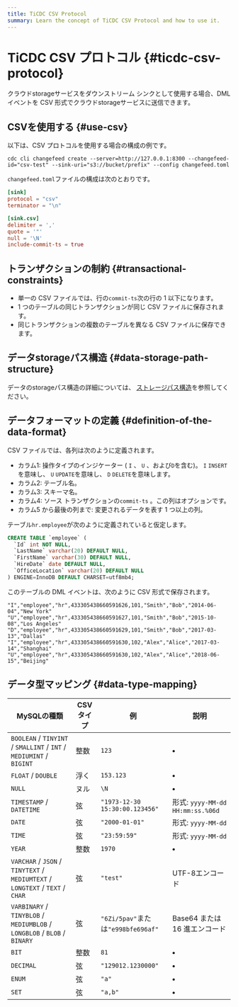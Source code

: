 ```yaml
---
title: TiCDC CSV Protocol
summary: Learn the concept of TiCDC CSV Protocol and how to use it.
---
```


# TiCDC CSV プロトコル {#ticdc-csv-protocol}

クラウドstorageサービスをダウンストリーム シンクとして使用する場合、DML イベントを CSV 形式でクラウドstorageサービスに送信できます。

## CSVを使用する {#use-csv}

以下は、CSV プロトコルを使用する場合の構成の例です。

```shell
cdc cli changefeed create --server=http://127.0.0.1:8300 --changefeed-id="csv-test" --sink-uri="s3://bucket/prefix" --config changefeed.toml
```

`changefeed.toml`ファイルの構成は次のとおりです。

```toml
[sink]
protocol = "csv"
terminator = "\n"

[sink.csv]
delimiter = ','
quote = '"'
null = '\N'
include-commit-ts = true
```

## トランザクションの制約 {#transactional-constraints}

-   単一の CSV ファイルでは、行の`commit-ts`次の行の 1 以下になります。
-   1 つのテーブルの同じトランザクションが同じ CSV ファイルに保存されます。
-   同じトランザクションの複数のテーブルを異なる CSV ファイルに保存できます。

## データstorageパス構造 {#data-storage-path-structure}

データのstorageパス構造の詳細については、 [ストレージパス構造](/ticdc/ticdc-sink-to-cloud-storage.md#storage-path-structure)を参照してください。

## データフォーマットの定義 {#definition-of-the-data-format}

CSV ファイルでは、各列は次のように定義されます。

-   カラム1: 操作タイプのインジケーター ( `I` 、 `U` 、および`D`を含む)。 `I` `INSERT`を意味し、 `U` `UPDATE`を意味し、 `D` `DELETE`を意味します。
-   カラム2: テーブル名。
-   カラム3: スキーマ名。
-   カラム4: ソース トランザクションの`commit-ts` 。この列はオプションです。
-   カラム5 から最後の列まで: 変更されるデータを表す 1 つ以上の列。

テーブル`hr.employee`が次のように定義されていると仮定します。

```sql
CREATE TABLE `employee` (
  `Id` int NOT NULL,
  `LastName` varchar(20) DEFAULT NULL,
  `FirstName` varchar(30) DEFAULT NULL,
  `HireDate` date DEFAULT NULL,
  `OfficeLocation` varchar(20) DEFAULT NULL
) ENGINE=InnoDB DEFAULT CHARSET=utf8mb4;
```

このテーブルの DML イベントは、次のように CSV 形式で保存されます。

```shell
"I","employee","hr",433305438660591626,101,"Smith","Bob","2014-06-04","New York"
"U","employee","hr",433305438660591627,101,"Smith","Bob","2015-10-08","Los Angeles"
"D","employee","hr",433305438660591629,101,"Smith","Bob","2017-03-13","Dallas"
"I","employee","hr",433305438660591630,102,"Alex","Alice","2017-03-14","Shanghai"
"U","employee","hr",433305438660591630,102,"Alex","Alice","2018-06-15","Beijing"
```

## データ型マッピング {#data-type-mapping}

| MySQLの種類                                                                      | CSVタイプ | 例                               | 説明                             |
| ----------------------------------------------------------------------------- | ------ | ------------------------------- | ------------------------------ |
| `BOOLEAN` / `TINYINT` / `SMALLINT` / `INT` / `MEDIUMINT` / `BIGINT`           | 整数     | `123`                           | <li></li>                      |
| `FLOAT` / `DOUBLE`                                                            | 浮く     | `153.123`                       | <li></li>                      |
| `NULL`                                                                        | ヌル     | `\N`                            | <li></li>                      |
| `TIMESTAMP` / `DATETIME`                                                      | 弦      | `"1973-12-30 15:30:00.123456"`  | 形式: `yyyy-MM-dd HH:mm:ss.%06d` |
| `DATE`                                                                        | 弦      | `"2000-01-01"`                  | 形式: `yyyy-MM-dd`               |
| `TIME`                                                                        | 弦      | `"23:59:59"`                    | 形式: `yyyy-MM-dd`               |
| `YEAR`                                                                        | 整数     | `1970`                          | <li></li>                      |
| `VARCHAR` / `JSON` / `TINYTEXT` / `MEDIUMTEXT` / `LONGTEXT` / `TEXT` / `CHAR` | 弦      | `"test"`                        | UTF-8エンコード                     |
| `VARBINARY` / `TINYBLOB` / `MEDIUMBLOB` / `LONGBLOB` / `BLOB` / `BINARY`      | 弦      | `"6Zi/5pav"`または`"e998bfe696af"` | Base64 または 16 進エンコード           |
| `BIT`                                                                         | 整数     | `81`                            | <li></li>                      |
| `DECIMAL`                                                                     | 弦      | `"129012.1230000"`              | <li></li>                      |
| `ENUM`                                                                        | 弦      | `"a"`                           | <li></li>                      |
| `SET`                                                                         | 弦      | `"a,b"`                         | <li></li>                      |
